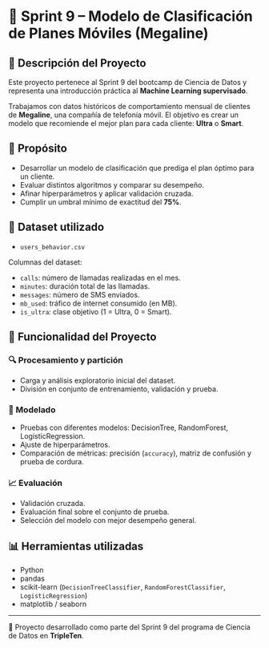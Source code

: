 # 📶 Sprint 9 – Modelo de Clasificación de Planes Móviles (Megaline)

## 📌 Descripción del Proyecto

Este proyecto pertenece al Sprint 9 del bootcamp de Ciencia de Datos y representa una introducción práctica al **Machine Learning supervisado**.

Trabajamos con datos históricos de comportamiento mensual de clientes de **Megaline**, una compañía de telefonía móvil. El objetivo es crear un modelo que recomiende el mejor plan para cada cliente: **Ultra** o **Smart**.

## 🎯 Propósito

- Desarrollar un modelo de clasificación que prediga el plan óptimo para un cliente.
- Evaluar distintos algoritmos y comparar su desempeño.
- Afinar hiperparámetros y aplicar validación cruzada.
- Cumplir un umbral mínimo de exactitud del **75%**.

## 📁 Dataset utilizado

- `users_behavior.csv`

Columnas del dataset:

- `calls`: número de llamadas realizadas en el mes.
- `minutes`: duración total de las llamadas.
- `messages`: número de SMS enviados.
- `mb_used`: tráfico de internet consumido (en MB).
- `is_ultra`: clase objetivo (1 = Ultra, 0 = Smart).

## 🧰 Funcionalidad del Proyecto

### 🔍 Procesamiento y partición
- Carga y análisis exploratorio inicial del dataset.
- División en conjunto de entrenamiento, validación y prueba.

### 🤖 Modelado
- Pruebas con diferentes modelos: DecisionTree, RandomForest, LogisticRegression.
- Ajuste de hiperparámetros.
- Comparación de métricas: precisión (`accuracy`), matriz de confusión y prueba de cordura.

### 📈 Evaluación
- Validación cruzada.
- Evaluación final sobre el conjunto de prueba.
- Selección del modelo con mejor desempeño general.

## 📊 Herramientas utilizadas

- Python  
- pandas  
- scikit-learn (`DecisionTreeClassifier`, `RandomForestClassifier`, `LogisticRegression`)  
- matplotlib / seaborn  

---

📌 Proyecto desarrollado como parte del Sprint 9 del programa de Ciencia de Datos en **TripleTen**.
